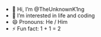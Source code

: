 - 👋 Hi, I’m @TheUnknownK1ng
- 👀 I’m interested in life and coding
- 😄 Pronouns: He / Him
- ⚡ Fun fact: 1 + 1 = 2

<!---
TheUnknownK1ng/TheUnknownK1ng is a ✨ special ✨ repository because its `README.md` (this file) appears on your GitHub profile.
You can click the Preview link to take a look at your changes.
--->

